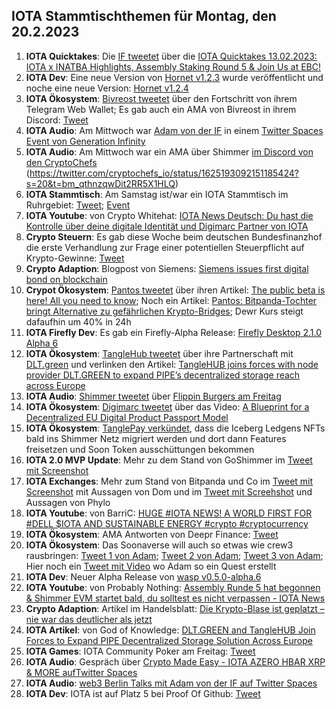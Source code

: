 ## IOTA Stammtischthemen für Montag, den 20.2.2023

1. **IOTA Quicktakes**: Die [IF tweetet](https://twitter.com/iota/status/1625072415683362816?s=20&t=bm_qthnzqwDit2RR5X1HLQ) über die [IOTA Quicktakes 13.02.2023: IOTA x INATBA Highlights, Assembly Staking Round 5 & Join Us at EBC!](https://www.youtube.com/watch?v=mYoWP3GJ2ok)
2. **IOTA Dev**: Eine neue Version von [Hornet v1.2.3](https://github.com/iotaledger/hornet/releases/tag/v1.2.3) wurde veröffentlicht und noche eine neue Version: [Hornet v1.2.4](https://github.com/iotaledger/hornet/releases/tag/v1.2.4)
3. **IOTA Ökosystem**: [Bivreost tweetet](https://twitter.com/bivreost/status/1625413244297805826?s=20&t=bm_qthnzqwDit2RR5X1HLQ) über den Fortschritt von ihrem Telegram Web Wallet; Es gab auch ein AMA von Bivreost in ihrem Discord: [Tweet](https://twitter.com/bivreost/status/1625536941058818049?s=20&t=ajR_kRh91wuFL7fjDgPD2Q)
4. **IOTA Audio**: Am Mittwoch war [Adam von der IF](https://twitter.com/Schpoopel) in einem [Twitter Spaces Event von Generation Infinity](https://twitter.com/GenfinityIO/status/1625218112000868352?s=20&t=bm_qthnzqwDit2RR5X1HLQ)
5. **IOTA Audio**: Am Mittwoch war ein AMA über Shimmer [im Discord von den CryptoChefs](https://go.cryptochefs.io/discord) (https://twitter.com/cryptochefs_io/status/1625193092151185424?s=20&t=bm_qthnzqwDit2RR5X1HLQ)
6. **IOTA Stammtisch**: Am Samstag ist/war ein IOTA Stammtisch im Ruhrgebiet: [Tweet](https://twitter.com/IotaPunks_71/status/1625091752720838656?s=20&t=bm_qthnzqwDit2RR5X1HLQ); [Event](https://www.meetup.com/de-DE/the-future-of-web3-iota-stammtisch-ruhrgebiet/events/291309437/)
7. **IOTA Youtube**: von Crypto Whitehat: [IOTA News Deutsch: Du hast die Kontrolle über deine digitale Identität und Digimarc Partner von IOTA](https://www.youtube.com/watch?v=w7zFdDT8hBE&feature=youtu.be)
8. **Crypto Steuern**: Es gab diese Woche beim deutschen Bundesfinanzhof die erste Verhandlung zur Frage einer potentiellen Steuerpflicht auf Krypto-Gewinne: [Tweet](https://twitter.com/blockpit_io/status/1625478892575158272?s=20&t=QwDEN1PEk6O-lJbwzQMJBA)
9. **Crypto Adaption**: Blogpost von Siemens: [Siemens issues first digital bond on blockchain](https://press.siemens.com/global/en/pressrelease/siemens-issues-first-digital-bond-blockchain)
10. **Crypot Ökosystem**: [Pantos tweetet](https://twitter.com/PantosIO/status/1625505944690954245?s=20&t=MnhyLS-atGfrHwfweq5ZdQ) über ihren Artikel: [The public beta is here! All you need to know](https://medium.com/@PantosIO/the-public-beta-is-here-all-you-need-to-know-8adc2112a97b); Noch ein Artikel: [Pantos: Bitpanda-Tochter bringt Alternative zu gefährlichen Krypto-Bridges](https://www.trendingtopics.eu/pantos-crypto-bridges/); Dewr Kurs steigt dafaufhin um 40% in 24h
11. **IOTA Firefly Dev**: Es gab ein Firefly-Alpha Release: [Firefly Desktop 2.1.0 Alpha 6](https://github.com/iotaledger/firefly/releases/tag/desktop-2.1.0-alpha-6)
12. **IOTA Ökosystem**: [TangleHub tweetet](https://twitter.com/Tanglehub_eu/status/1625522990388486145?s=20&t=Neh_mjjQiPCqMjY7CQkc8g) über ihre Partnerschaft mit [DLT.green]() und verlinken den Artikel: [TangleHUB joins forces with node provider DLT.GREEN to expand PIPE’s decentralized storage reach across Europe](https://tanglehub.eu/tanglehub-dlt-green-partnership-expand-pipe-decentralized-storage-europe/)
13. **IOTA Audio**: [Shimmer tweetet](https://twitter.com/shimmernet/status/1625525343711887362?s=20&t=Neh_mjjQiPCqMjY7CQkc8g) über [Flippin Burgers am Freitag](https://twitter.com/i/spaces/1eaKbrRpXZRKX)
14. **IOTA Ökosystem**: [Digimarc tweetet](https://twitter.com/digimarc/status/1625556430278340608?s=20&t=-Ncd-NUsFsXFPaPHr-Ne6Q) über das Video: [A Blueprint for a Decentralized EU Digital Product Passport Model](https://www.youtube.com/watch?v=NfJ4yiyAriw)
15. **IOTA Ökosystem**: [TanglePay verkündet](https://twitter.com/tanglepaycom/status/1625749600874426368?s=20&t=ajR_kRh91wuFL7fjDgPD2Q), dass die Iceberg Ledgens NFTs bald ins Shimmer Netz migriert werden und dort dann Features freisetzen und Soon Token ausschüttungen bekommen
16. **IOTA 2.0 MVP Update**: Mehr zu dem Stand von GoShimmer im [Tweet mit Screenshot](https://twitter.com/Vrom14286662/status/1625719635487166464?s=20&t=ajR_kRh91wuFL7fjDgPD2Q)
17. **IOTA Exchanges**: Mehr zum Stand von Bitpanda und Co im [Tweet mit Screenshot](https://twitter.com/TangleVerseWeb/status/1625611092813553694?s=20&t=ajR_kRh91wuFL7fjDgPD2Q) mit Aussagen von Dom und im [Tweet mit Screehshot](https://twitter.com/Vrom14286662/status/1626131775691825152?s=20&t=MD7yUdnNSxN-76ovzb5cJA) und Aussagen von Phylo
18. **IOTA Youtube**: von BarriC: [HUGE #IOTA NEWS! A WORLD FIRST FOR #DELL $IOTA AND SUSTAINABLE ENERGY #crypto #cryptocurrency](https://www.youtube.com/watch?v=uHShMpsieT4)
19. **IOTA Ökosystem**: AMA Antworten von Deepr Finance: [Tweet](https://twitter.com/DeeprFinance/status/1625858113474801669?s=20&t=ajR_kRh91wuFL7fjDgPD2Q)
20. **IOTA Ökosystem**: Das Soonaverse will auch so etwas wie crew3 rausbringen: [Tweet 1 von Adam](https://twitter.com/adam_unchained/status/1625914557666578432?s=20&t=NGnPeY-PNS2QP3O3z-LkNA); [Tweet 2 von Adam](https://twitter.com/adam_unchained/status/1625915036152791045?s=20&t=NGnPeY-PNS2QP3O3z-LkNA); [Tweet 3 von Adam](https://twitter.com/adam_unchained/status/1625933892032294913?s=20&t=NGnPeY-PNS2QP3O3z-LkNA); Hier noch ein [Tweet mit Video](https://twitter.com/adam_unchained/status/1625938861833715712?s=20&t=NGnPeY-PNS2QP3O3z-LkNA) wo Adam so ein Quest erstellt
21. **IOTA Dev**: Neuer Alpha Release von [wasp v0.5.0-alpha.6](https://github.com/iotaledger/wasp/releases/tag/v0.5.0-alpha.6)
22. **IOTA Youtube**: von Probably Nothing: [Assembly Runde 5 hat begonnen & Shimmer EVM startet bald, du solltest es nicht verpassen - IOTA News](https://www.youtube.com/watch?v=cGeXWRC7pn4)
23. **Crypto Adaption**: Artikel im Handelsblatt: [Die Krypto-Blase ist geplatzt – nie war das deutlicher als jetzt](https://www.handelsblatt.com/meinung/kommentare/kommentar-die-krypto-blase-ist-geplatzt-nie-war-das-deutlicher-als-jetzt/28980158.html)
24. **IOTA Artikel**: von God of Knowledge: [DLT.GREEN and TangleHUB Join Forces to Expand PIPE Decentralized Storage Solution Across Europe](https://medium.com/@God-of-Knowledge/dlt-green-and-tanglehub-join-forces-to-expand-pipe-decentralized-storage-solution-across-europe-79ef4e0233d)
25. **IOTA Games**: IOTA Community Poker am Freitag: [Tweet](https://twitter.com/IotaPunks_71/status/1626111156745117696?s=20)
26. **IOTA Audio**: Gespräch über [Crypto Made Easy - IOTA AZERO HBAR XRP & MORE aufTwitter Spaces](https://twitter.com/Schpoopel/status/1625959547637563402?s=20)
27. **IOTA Audio**: [web3 Berlin Talks mit Adam von der IF auf Twitter Spaces](https://twitter.com/berlinweb3com/status/1625500494302167042?s=20)
28. **IOTA Dev**: IOTA ist auf Platz 5 bei Proof Of Github: [Tweet](https://twitter.com/ProofofGitHub/status/1626129268542504960?s=20&t=MD7yUdnNSxN-76ovzb5cJA)



